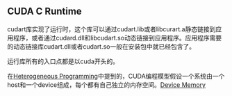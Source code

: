 ## CUDA C Runtime

cudart库实现了运行时，这个库可以通过cudart.lib或者libcurart.a静态链接到应用程序，或者通过cudard.dll和libcudart.so动态链接到应用程序。应用程序需要的动态链接库cudart.dll或者cudart.so一般在安装包中就已经包含了。

运行库所有的入口点都是以cuda开头的。

在[Heterogeneous Programming](http://docs.nvidia.com/cuda/cuda-c-programming-guide/index.html#heterogeneous-programming)中提到的，CUDA编程模型假设一个系统由一个host和一个device组成，每个都有自己独立的内存空间。[Device Memory](http://docs.nvidia.com/cuda/cuda-c-programming-guide/index.html#device-memory)
